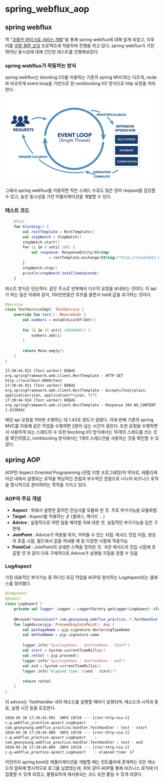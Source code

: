 # spring_webflux_aop

## spring webflux

책 "[코틀린 마이크로 서비스 개발](http://acornpub.co.kr/book/microservices-kotlin)"을 통해 spring webflux에 대해 알게 되었고, 이후 이를 [쿠팡 클론 코딩](https://github.com/Leejunhyuck/zzappang) 프로젝트에 적용하여 진행을 하고 있다. spring webflux가 가진 뛰어난 동시성에 대해 간단한 테스트를 진행해보았다.

### spring webflux가 작동하는 방식

spring webflux는 blocking I/O를 이용하는 기존의 spring MVC와는 다르게, node와 비슷하게 event loop을 기반으로 한 nonblocking I/O 방식으로 http 요청을 처리한다.

![event_loop](./images/event_loop.png)

그래서 spring webflux를 이용하면 적은 스레드 수로도 많은 양의 request를 감당할 수 있고, 높은 동시성을 가진 어플리케이션을 개발할 수 있다.

### 테스트 코드
```kotlin
    @Test
    fun blocking() {
        val restTemplate = RestTemplate()
        val stopWatch = StopWatch()
        stopWatch.start()
        for (i in 0 until 100) {
            val response: ResponseEntity<String>
                    = restTemplate.exchange<String>("http://localhost:8080/test", HttpMethod.GET, HttpEntity.EMPTY, String::class.java)
        }
        stopWatch.stop()
        println(stopWatch.totalTimeSeconds)
    }
```

테스트 방식은 단순하다. 같은 주소로 반복해서 다수의 요청을 보내보는 것이다. 이 api가 하는 일은 아래와 같이, 100만번동안 루프를 돌면서 list에 값을 추가하는 것이다.

```kotlin
@Service
class TestServiceImpl: TestService {
    override fun test(): Mono<Void> {
        val numbers = mutableListOf<Int>()

        for (i in (0 until 10000000)) {
            numbers.add(i)
        }

        return Mono.empty()
    }
}
```
```
17:39:44.921 [Test worker] DEBUG org.springframework.web.client.RestTemplate - HTTP GET http://localhost:8080/test
17:39:44.921 [Test worker] DEBUG org.springframework.web.client.RestTemplate - Accept=[text/plain, application/json, application/*+json, */*]
17:39:44.924 [Test worker] DEBUG org.springframework.web.client.RestTemplate - Response 204 NO_CONTENT
1.4330942
```

해당 api 요청을 100번 수행하는 데 1.43초 정도가 걸렸다. 이에 반해 기존의 spring MVC를 이용해 같은 작업을 수행하면 2분이 넘는 시간이 걸린다. 또한 요청을 수행하면서 사용하게 되는 스레드의 수 또한 blocking I/O 방식에서는 10개의 스레드를 쓰는 것을 확인하였고, nonblocking 방식에서는 1개의 스레드만을 사용하는 것을 확인할 수 있었다.

## spring AOP

AOP란 Aspect Oriented Programming (관점 지향 프로그래밍)의 약자로, 애플리케이션 내에서 실행되는 로직을 핵심적인 관점과 부수적인 관점으로 나누어 비즈니스 로직을 명시적으로 분리하려는 목적을 가지고 있다.

### AOP의 주요 개념

- **Aspect** : 위에서 설명한 흩어진 관심사를 모듈화 한 것. 주로 부가기능을 모듈화함.
- **Target** : Aspect를 적용하는 곳 (클래스, 메서드 .. )
- **Advice** : 실질적으로 어떤 일을 해야할 지에 대한 것, 실질적인 부가기능을 담은 구현체
- **JoinPoint** : Advice가 적용될 위치, 끼어들 수 있는 지점. 메서드 진입 지점, 생성자 호출 시점, 필드에서 값을 꺼내올 때 등 다양한 시점에 적용가능
- **PointCut** : JoinPoint의 상세한 스펙을 정의한 것. 'A란 메서드의 진입 시점에 호출할 것'과 같이 더욱 구체적으로 Advice가 실행될 지점을 정할 수 있음

### LogAspect

가장 대표적인 부가기능 중 하나인 로깅 작업을 AOP로 분리하는 LogAspect라는 클래스를 정의했다.

```kotlin
@Component
@Aspect
class LogAspect {
    private val logger: Logger = LoggerFactory.getLogger(LogAspect::class.java)

    @Around("execution(* com.geunyoung.webflux_practice..*.TestHandler.*(..))")
    fun logAdvice(pjp: ProceedingJoinPoint): Any {
        val packageName = pjp.signature.declaringTypeName
        val methodName = pjp.signature.name

        logger.info("$packageName : $methodName - start")
        val start = System.currentTimeMillis()
        val retVal = pjp.proceed()
        logger.info("$packageName : $methodName - end")
        val end = System.currentTimeMillis()
        logger.info("elapsed time: ${end - start}")

        return retVal
    }
}
```

이 advice는 TestHandler 내의 메소드를 실행할 때마다 실행되며, 메소드의 시작과 종료, 실행 시간 등을 로깅한다.

```
2020-05-30 17:39:43.991  INFO 19728 --- [ctor-http-nio-2] c.g.webflux_practice.apsect.LogAspect    : com.geunyoung.webflux_practice.handler.TestHandler : test - start
2020-05-30 17:39:44.009  INFO 19728 --- [ctor-http-nio-2] c.g.webflux_practice.apsect.LogAspect    : com.geunyoung.webflux_practice.handler.TestHandler : test - end
2020-05-30 17:39:44.009  INFO 19728 --- [ctor-http-nio-2] c.g.webflux_practice.apsect.LogAspect    : elapsed time: 17
```

이전까지 spring boot로 애플리케이션을 개발할 때는 컨트롤러에 존재하는 모든 메소드의 앞뒤에 명시적으로 로그를 남겼었는데, 위와 같이 AOP를 통해 비즈니스 로직에 더 집중할 수 있게 되었고, 불필요하게 재사용되는 코드 또한 줄일 수 있게 되었다.